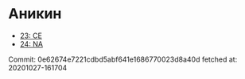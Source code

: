 # Аникин
- [23: CE](23.md)
- [24: NA](24.md)

Commit: 0e62674e7221cdbd5abf641e1686770023d8a40d
 fetched at: 20201027-161704
